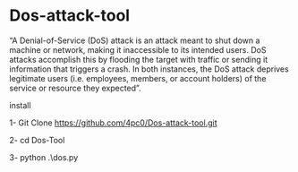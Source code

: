 # Dos-attack-tool
  “A Denial-of-Service (DoS) attack is an attack meant to shut down a machine or network, making it inaccessible to its intended users. DoS attacks accomplish this by flooding the target with traffic or sending it information that triggers a crash. In both instances, the DoS attack deprives legitimate users (i.e. employees, members, or account holders) of the service or resource they expected”.
  

install

1- Git Clone https://github.com/4pc0/Dos-attack-tool.git

2- cd Dos-Tool

3- python .\dos.py